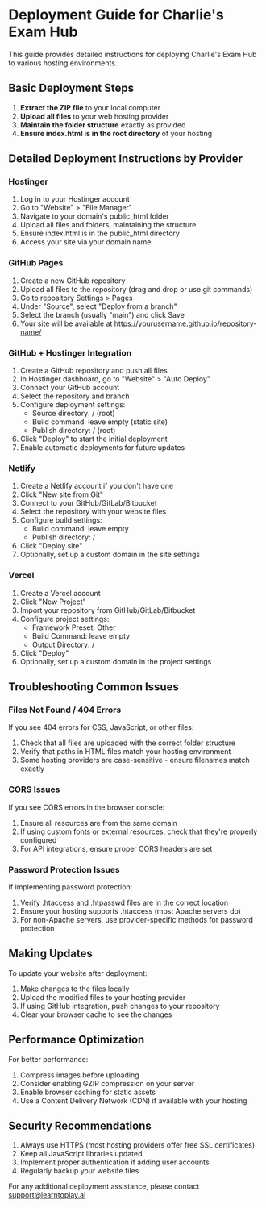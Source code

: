# Deployment Guide for Charlie's Exam Hub

This guide provides detailed instructions for deploying Charlie's Exam Hub to various hosting environments.

## Basic Deployment Steps

1. **Extract the ZIP file** to your local computer
2. **Upload all files** to your web hosting provider
3. **Maintain the folder structure** exactly as provided
4. **Ensure index.html is in the root directory** of your hosting

## Detailed Deployment Instructions by Provider

### Hostinger

1. Log in to your Hostinger account
2. Go to "Website" > "File Manager"
3. Navigate to your domain's public_html folder
4. Upload all files and folders, maintaining the structure
5. Ensure index.html is in the public_html directory
6. Access your site via your domain name

### GitHub Pages

1. Create a new GitHub repository
2. Upload all files to the repository (drag and drop or use git commands)
3. Go to repository Settings > Pages
4. Under "Source", select "Deploy from a branch"
5. Select the branch (usually "main") and click Save
6. Your site will be available at https://yourusername.github.io/repository-name/

### GitHub + Hostinger Integration

1. Create a GitHub repository and push all files
2. In Hostinger dashboard, go to "Website" > "Auto Deploy"
3. Connect your GitHub account
4. Select the repository and branch
5. Configure deployment settings:
   - Source directory: / (root)
   - Build command: leave empty (static site)
   - Publish directory: / (root)
6. Click "Deploy" to start the initial deployment
7. Enable automatic deployments for future updates

### Netlify

1. Create a Netlify account if you don't have one
2. Click "New site from Git"
3. Connect to your GitHub/GitLab/Bitbucket
4. Select the repository with your website files
5. Configure build settings:
   - Build command: leave empty
   - Publish directory: /
6. Click "Deploy site"
7. Optionally, set up a custom domain in the site settings

### Vercel

1. Create a Vercel account
2. Click "New Project"
3. Import your repository from GitHub/GitLab/Bitbucket
4. Configure project settings:
   - Framework Preset: Other
   - Build Command: leave empty
   - Output Directory: /
5. Click "Deploy"
6. Optionally, set up a custom domain in the project settings

## Troubleshooting Common Issues

### Files Not Found / 404 Errors

If you see 404 errors for CSS, JavaScript, or other files:

1. Check that all files are uploaded with the correct folder structure
2. Verify that paths in HTML files match your hosting environment
3. Some hosting providers are case-sensitive - ensure filenames match exactly

### CORS Issues

If you see CORS errors in the browser console:

1. Ensure all resources are from the same domain
2. If using custom fonts or external resources, check that they're properly configured
3. For API integrations, ensure proper CORS headers are set

### Password Protection Issues

If implementing password protection:

1. Verify .htaccess and .htpasswd files are in the correct location
2. Ensure your hosting supports .htaccess (most Apache servers do)
3. For non-Apache servers, use provider-specific methods for password protection

## Making Updates

To update your website after deployment:

1. Make changes to the files locally
2. Upload the modified files to your hosting provider
3. If using GitHub integration, push changes to your repository
4. Clear your browser cache to see the changes

## Performance Optimization

For better performance:

1. Compress images before uploading
2. Consider enabling GZIP compression on your server
3. Enable browser caching for static assets
4. Use a Content Delivery Network (CDN) if available with your hosting

## Security Recommendations

1. Always use HTTPS (most hosting providers offer free SSL certificates)
2. Keep all JavaScript libraries updated
3. Implement proper authentication if adding user accounts
4. Regularly backup your website files

For any additional deployment assistance, please contact support@learntoplay.ai

